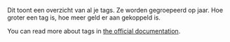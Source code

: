 Dit toont een overzicht van al je tags. Ze worden gegroepeerd op jaar. Hoe groter een tag is, hoe meer geld er aan gekoppeld is.

You can read more about tags in [the official documentation](https://docs.firefly-iii.org/concepts/tags).